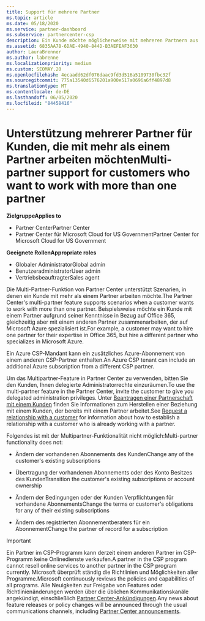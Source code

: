 ```yaml
---
title: Support für mehrere Partner
ms.topic: article
ms.date: 05/18/2020
ms.service: partner-dashboard
ms.subservice: partnercenter-csp
description: Ein Kunde möchte möglicherweise mit mehreren Partnern aus dem Cloud Solution Provider-Programm zusammenarbeiten, die sich auf unterschiedliche Dienste spezialisiert haben.
ms.assetid: 6835AA78-6DAE-4940-844D-B3AEFEAF3630
author: LauraBrenner
ms.author: labrenne
ms.localizationpriority: medium
ms.custom: SEOMAY.20
ms.openlocfilehash: 4ecaadd62df076daac9fd3d516a5109730fbc32f
ms.sourcegitcommit: 775a13540d6576201a900e517a0696a6ff4897d8
ms.translationtype: MT
ms.contentlocale: de-DE
ms.lasthandoff: 06/05/2020
ms.locfileid: "84458416"
---
```

# <a name="multi-partner-support-for-customers-who-want-to-work-with-more-than-one-partner"></a><span data-ttu-id="17951-103">Unterstützung mehrerer Partner für Kunden, die mit mehr als einem Partner arbeiten möchten</span><span class="sxs-lookup"><span data-stu-id="17951-103">Multi-partner support for customers who want to work with more than one partner</span></span>

<span data-ttu-id="17951-104">**Zielgruppe**</span><span class="sxs-lookup"><span data-stu-id="17951-104">**Applies to**</span></span>

-  <span data-ttu-id="17951-105">Partner Center</span><span class="sxs-lookup"><span data-stu-id="17951-105">Partner Center</span></span>
-  <span data-ttu-id="17951-106">Partner Center für Microsoft Cloud for US Government</span><span class="sxs-lookup"><span data-stu-id="17951-106">Partner Center for Microsoft Cloud for US Government</span></span>

<span data-ttu-id="17951-107">**Geeignete Rollen**</span><span class="sxs-lookup"><span data-stu-id="17951-107">**Appropriate roles**</span></span>
-   <span data-ttu-id="17951-108">Globaler Administrator</span><span class="sxs-lookup"><span data-stu-id="17951-108">Global admin</span></span>
-   <span data-ttu-id="17951-109">Benutzeradministrator</span><span class="sxs-lookup"><span data-stu-id="17951-109">User admin</span></span>
-   <span data-ttu-id="17951-110">Vertriebsbeauftragter</span><span class="sxs-lookup"><span data-stu-id="17951-110">Sales agent</span></span>

<span data-ttu-id="17951-111">Die Multi-Partner-Funktion von Partner Center unterstützt Szenarien, in denen ein Kunde mit mehr als einem Partner arbeiten möchte.</span><span class="sxs-lookup"><span data-stu-id="17951-111">The Partner Center's multi-partner feature supports scenarios when a customer wants to work with more than one partner.</span></span> <span data-ttu-id="17951-112">Beispielsweise möchte ein Kunde mit einem Partner aufgrund seiner Kenntnisse in Bezug auf Office 365, gleichzeitig aber mit einem anderen Partner zusammenarbeiten, der auf Microsoft Azure spezialisiert ist.</span><span class="sxs-lookup"><span data-stu-id="17951-112">For example, a customer may want to hire one partner for their expertise in Office 365, but hire a different partner who specializes in Microsoft Azure.</span></span> 

<span data-ttu-id="17951-113">Ein Azure CSP-Mandant kann ein zusätzliches Azure-Abonnement von einem anderen CSP-Partner enthalten.</span><span class="sxs-lookup"><span data-stu-id="17951-113">An Azure CSP tenant can include an additional Azure subscription from a different CSP partner.</span></span>

<span data-ttu-id="17951-114">Um das Multipartner-Feature in Partner Center zu verwenden, bitten Sie den Kunden, Ihnen delegierte Administratorrechte einzuräumen.</span><span class="sxs-lookup"><span data-stu-id="17951-114">To use the multi-partner feature in the Partner Center, invite the customer to give you delegated administration privileges.</span></span> <span data-ttu-id="17951-115">Unter [Beantragen einer Partnerschaft mit einem Kunden](request-a-relationship-with-a-customer.md) finden Sie Informationen zum Herstellen einer Beziehung mit einem Kunden, der bereits mit einem Partner arbeitet.</span><span class="sxs-lookup"><span data-stu-id="17951-115">See [Request a relationship with a customer](request-a-relationship-with-a-customer.md) for information about how to establish a relationship with a customer who is already working with a partner.</span></span>

<span data-ttu-id="17951-116">Folgendes ist mit der Multipartner-Funktionalität nicht möglich:</span><span class="sxs-lookup"><span data-stu-id="17951-116">Multi-partner functionality does not:</span></span>

- <span data-ttu-id="17951-117">Ändern der vorhandenen Abonnements des Kunden</span><span class="sxs-lookup"><span data-stu-id="17951-117">Change any of the customer's existing subscriptions</span></span>

- <span data-ttu-id="17951-118">Übertragung der vorhandenen Abonnements oder des Konto Besitzes des Kunden</span><span class="sxs-lookup"><span data-stu-id="17951-118">Transition the customer's existing subscriptions or account ownership</span></span>

- <span data-ttu-id="17951-119">Ändern der Bedingungen oder der Kunden Verpflichtungen für vorhandene Abonnements</span><span class="sxs-lookup"><span data-stu-id="17951-119">Change the terms or customer's obligations for any of their existing subscriptions</span></span>

- <span data-ttu-id="17951-120">Ändern des registrierten Abonnementberaters für ein Abonnement</span><span class="sxs-lookup"><span data-stu-id="17951-120">Change the partner of record for a subscription</span></span>

> [!IMPORTANT]  
> <span data-ttu-id="17951-121">Ein Partner im CSP-Programm kann derzeit einem anderen Partner im CSP-Programm keine Onlinedienste verkaufen.</span><span class="sxs-lookup"><span data-stu-id="17951-121">A partner in the CSP program cannot resell online services to another partner in the CSP program currently.</span></span> <span data-ttu-id="17951-122">Microsoft überprüft ständig die Richtlinien und Möglichkeiten aller Programme.</span><span class="sxs-lookup"><span data-stu-id="17951-122">Microsoft continuously reviews the policies and capabilities of all programs.</span></span> <span data-ttu-id="17951-123">Alle Neuigkeiten zur Freigabe von Features oder Richtlinienänderungen werden über die üblichen Kommunikationskanäle angekündigt, einschließlich [Partner Center-Ankündigungen](announcements/index.md).</span><span class="sxs-lookup"><span data-stu-id="17951-123">Any news about feature releases or policy changes will be announced through the usual communications channels, including [Partner Center announcements](announcements/index.md).</span></span>






